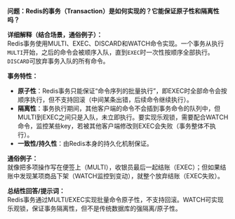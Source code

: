 **问题：Redis的事务（Transaction）是如何实现的？它能保证原子性和隔离性吗？**

**详细解释（结合场景，通俗例子）：**  
Redis事务使用MULTI、EXEC、DISCARD和WATCH命令实现。一个事务从执行`MULTI`开始，之后的命令会被顺序入队，直到`EXEC`时一次性按顺序全部执行。`DISCARD`可放弃事务入队的所有命令。

**事务特性：**
- **原子性**：Redis事务只能保证“命令序列的批量执行”，即EXEC时全部命令会按顺序执行，但不支持回滚（中间某条出错，后续命令继续执行）。
- **隔离性**：事务执行期间，其他客户端的命令不会插到事务命令的队列中，但MULTI到EXEC之间只是入队，未立即执行。要实现乐观锁，需要配合WATCH命令，监控某些key，若被其他客户端修改则EXEC会失败（事务整体不执行）。
- **一致性/持久性**：由Redis本身的持久化机制保证。

**通俗例子：**  
就像把多项操作写在便签上（MULTI），收银员最后一起结账（EXEC）；但如果结账中发现某项商品下架（WATCH监控到变动），就整个放弃结账（EXEC失败）。

**总结性回答/提示词：**  
Redis事务通过MULTI/EXEC实现批量命令原子性，不支持回滚。WATCH可实现乐观锁，保证事务隔离性，但不是传统数据库的强隔离/原子性。